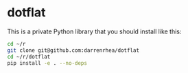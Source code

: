 
# dotflat

This is a private Python library that you should install like this:
    
```bash
cd ~/r
git clone git@github.com:darrenrhea/dotflat
cd ~/r/dotflat
pip install -e . --no-deps
```
